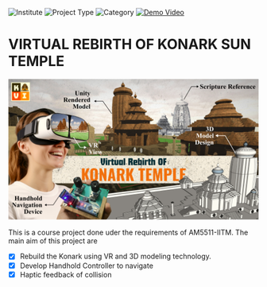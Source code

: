 ![Institute](https://img.shields.io/badge/Institute-IIT%20Madras-219ebc?style=flat-square) ![Project Type](https://img.shields.io/badge/Project%20Type-Virtual%20Reality-f77f00?style=flat-square) ![Category](https://img.shields.io/badge/Course-AM5511-006d77?style=flat-square) [![Demo Video](https://img.shields.io/badge/Demo-Youtube-red?style=flat-square)](https://youtu.be/iIKvO78teYw) 

# **VIRTUAL REBIRTH OF KONARK SUN TEMPLE**
![Thumbnail](/Documentation/pics/thumbnail.png)

This is a course project done uder the requirements of AM5511-IITM.
The main aim of this project are
- [x] Rebuild the  Konark using VR and 3D modeling technology.
- [x] Develop Handhold Controller to navigate
- [x] Haptic feedback of collision